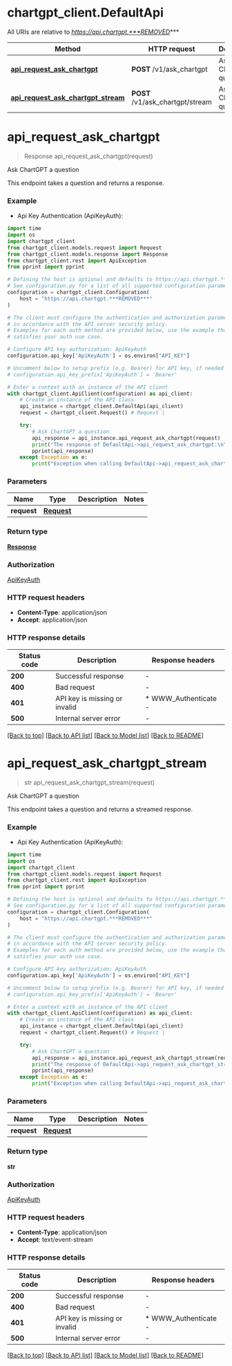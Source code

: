 # chartgpt_client.DefaultApi

All URIs are relative to *https://api.chartgpt.***REMOVED****

Method | HTTP request | Description
------------- | ------------- | -------------
[**api_request_ask_chartgpt**](DefaultApi.md#api_request_ask_chartgpt) | **POST** /v1/ask_chartgpt | Ask ChartGPT a question
[**api_request_ask_chartgpt_stream**](DefaultApi.md#api_request_ask_chartgpt_stream) | **POST** /v1/ask_chartgpt/stream | Ask ChartGPT a question


# **api_request_ask_chartgpt**
> Response api_request_ask_chartgpt(request)

Ask ChartGPT a question

This endpoint takes a question and returns a response.

### Example

* Api Key Authentication (ApiKeyAuth):
```python
import time
import os
import chartgpt_client
from chartgpt_client.models.request import Request
from chartgpt_client.models.response import Response
from chartgpt_client.rest import ApiException
from pprint import pprint

# Defining the host is optional and defaults to https://api.chartgpt.***REMOVED***
# See configuration.py for a list of all supported configuration parameters.
configuration = chartgpt_client.Configuration(
    host = "https://api.chartgpt.***REMOVED***"
)

# The client must configure the authentication and authorization parameters
# in accordance with the API server security policy.
# Examples for each auth method are provided below, use the example that
# satisfies your auth use case.

# Configure API key authorization: ApiKeyAuth
configuration.api_key['ApiKeyAuth'] = os.environ["API_KEY"]

# Uncomment below to setup prefix (e.g. Bearer) for API key, if needed
# configuration.api_key_prefix['ApiKeyAuth'] = 'Bearer'

# Enter a context with an instance of the API client
with chartgpt_client.ApiClient(configuration) as api_client:
    # Create an instance of the API class
    api_instance = chartgpt_client.DefaultApi(api_client)
    request = chartgpt_client.Request() # Request | 

    try:
        # Ask ChartGPT a question
        api_response = api_instance.api_request_ask_chartgpt(request)
        print("The response of DefaultApi->api_request_ask_chartgpt:\n")
        pprint(api_response)
    except Exception as e:
        print("Exception when calling DefaultApi->api_request_ask_chartgpt: %s\n" % e)
```



### Parameters

Name | Type | Description  | Notes
------------- | ------------- | ------------- | -------------
 **request** | [**Request**](Request.md)|  | 

### Return type

[**Response**](Response.md)

### Authorization

[ApiKeyAuth](../README.md#ApiKeyAuth)

### HTTP request headers

 - **Content-Type**: application/json
 - **Accept**: application/json

### HTTP response details
| Status code | Description | Response headers |
|-------------|-------------|------------------|
**200** | Successful response |  -  |
**400** | Bad request |  -  |
**401** | API key is missing or invalid |  * WWW_Authenticate -  <br>  |
**500** | Internal server error |  -  |

[[Back to top]](#) [[Back to API list]](../README.md#documentation-for-api-endpoints) [[Back to Model list]](../README.md#documentation-for-models) [[Back to README]](../README.md)

# **api_request_ask_chartgpt_stream**
> str api_request_ask_chartgpt_stream(request)

Ask ChartGPT a question

This endpoint takes a question and returns a streamed response.

### Example

* Api Key Authentication (ApiKeyAuth):
```python
import time
import os
import chartgpt_client
from chartgpt_client.models.request import Request
from chartgpt_client.rest import ApiException
from pprint import pprint

# Defining the host is optional and defaults to https://api.chartgpt.***REMOVED***
# See configuration.py for a list of all supported configuration parameters.
configuration = chartgpt_client.Configuration(
    host = "https://api.chartgpt.***REMOVED***"
)

# The client must configure the authentication and authorization parameters
# in accordance with the API server security policy.
# Examples for each auth method are provided below, use the example that
# satisfies your auth use case.

# Configure API key authorization: ApiKeyAuth
configuration.api_key['ApiKeyAuth'] = os.environ["API_KEY"]

# Uncomment below to setup prefix (e.g. Bearer) for API key, if needed
# configuration.api_key_prefix['ApiKeyAuth'] = 'Bearer'

# Enter a context with an instance of the API client
with chartgpt_client.ApiClient(configuration) as api_client:
    # Create an instance of the API class
    api_instance = chartgpt_client.DefaultApi(api_client)
    request = chartgpt_client.Request() # Request | 

    try:
        # Ask ChartGPT a question
        api_response = api_instance.api_request_ask_chartgpt_stream(request)
        print("The response of DefaultApi->api_request_ask_chartgpt_stream:\n")
        pprint(api_response)
    except Exception as e:
        print("Exception when calling DefaultApi->api_request_ask_chartgpt_stream: %s\n" % e)
```



### Parameters

Name | Type | Description  | Notes
------------- | ------------- | ------------- | -------------
 **request** | [**Request**](Request.md)|  | 

### Return type

**str**

### Authorization

[ApiKeyAuth](../README.md#ApiKeyAuth)

### HTTP request headers

 - **Content-Type**: application/json
 - **Accept**: text/event-stream

### HTTP response details
| Status code | Description | Response headers |
|-------------|-------------|------------------|
**200** | Successful response |  -  |
**400** | Bad request |  -  |
**401** | API key is missing or invalid |  * WWW_Authenticate -  <br>  |
**500** | Internal server error |  -  |

[[Back to top]](#) [[Back to API list]](../README.md#documentation-for-api-endpoints) [[Back to Model list]](../README.md#documentation-for-models) [[Back to README]](../README.md)

